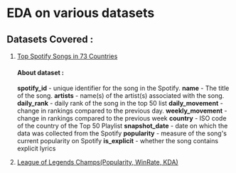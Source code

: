 # EDA on various datasets
## Datasets Covered :
1. [Top Spotify Songs in 73 Countries](https://www.kaggle.com/datasets/anandshaw2001/top-spotify-songs-in-73-countries/data)
   #### About dataset :
   **spotify_id** - unique identifier for the song in the Spotify.
   **name** - The title of the song.
   **artists** - name(s) of the artist(s) associated with the song.
   **daily_rank** - daily rank of the song in the top 50 list
   **daily_movement** - change in rankings compared to the previous day.
   **weekly_movement** - change in rankings compared to the previous week
   **country** - ISO code of the country of the Top 50 Playlist
   **snapshot_date**  - date on which the data was collected from the Spotify
   **popularity** - measure of the song's current popularity on Spotify
   **is_explicit** - whether the song contains explicit lyrics
   
2. [League of Legends Champs(Popularity, WinRate, KDA)](https://www.kaggle.com/datasets/delfinaoliva/league-of-legends-champspopularity-winrate-kda/data)
